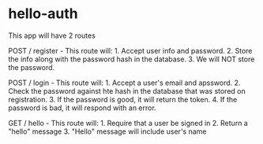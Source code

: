 # hello-auth


This app will have 2 routes 

POST / register - This route will:
    1. Accept user info and password.
    2. Store the info along with the password hash in the database. 
    3. We will NOT store the password. 

POST / login - This route will: 
    1. Accept a user's email and apssword.
    2. Check the password against hte hash in the database that was stored on registration.
    3. If the password is good, it will return the token. 
    4. If the password is bad, it will respond with an error. 

GET / hello - This route will: 
    1. Require that a user be signed in 
    2. Return a "hello" message 
    3. "Hello" message will include user's name 